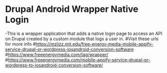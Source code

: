 # Drupal Android Wrapper Native Login 
-This is a wrapper application that adds a native login page to access an API on Drupal created by a custom module that logs a user in. 
#Visit these urls for more info
#https://mzlizz.mit.edu/free-energy-media-mobile-appify-service-drupal-or-wordpress-iosandroid-conversion-software
#https://www.freeenergymedia.com/tag/wrapper/
#https://www.freeenergymedia.com/mobile-appify-service-drupal-or-wordpress-to-iosandroid-conversion-software/
